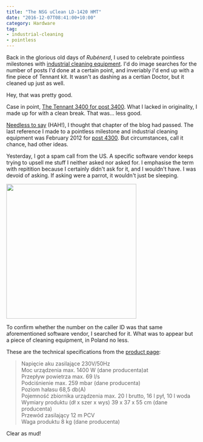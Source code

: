 ```yaml
---
title: "The NSG uClean LD-1420 HMT"
date: "2016-12-07T08:41:00+10:00"
category: Hardware
tag:
- industrial-cleaning
- pointless
---
```

Back in the glorious old days of *Rubénerd*, I used to celebrate pointless milestones with [industrial cleaning equipment]. I'd do image searches for the number of posts I'd done at a certain point, and inveriably I'd end up with a fine piece of Tennant kit. It wasn't as dashing as a certian Doctor, but it cleaned up just as well.

Hey, that was pretty good.

Case in point, [The Tennant 3400 for post 3400]. What I lacked in originality, I made up for with a clean break. That was... less good.

[Needless to say] \(HAH!), I thought that chapter of the blog had passed. The last reference I made to a pointless milestone and industrial cleaning equipment was February 2012 for [post 4300]. But circumstances, call it chance, had other ideas.

Yesterday, I got a spam call from the US. A specific software vendor keeps trying to upsell me stuff I neither asked nor asked for. I emphasise the term with repitition because I certainly didn't ask for it, and I wouldn't have. I was devoid of asking. If asking were a parrot, it wouldn't just be sleeping.

<p><img src="https://rubenerd.com/files/2016/NSG_uCLEAN_LD_1420_HMT.jpg" alt="" srcset="https://rubenerd.com/files/2016/NSG_uCLEAN_LD_1420_HMT.jpg 1x, https://rubenerd.com/files/2016/NSG_uCLEAN_LD_1420_HMT@2x.jpg 2x" style="width:343px; height:355px" /></p>

To confirm whether the number on the caller ID was that same aforementioned software vendor, I searched for it. What was to appear but a piece of cleaning equipment, in Poland no less.

These are the technical specifications from the [product page]:

> Napięcie aku zasilające        230V/50Hz  
> Moc urządzenia max.        1400 W (dane producenta)at  
> Przepływ powietrza max.        69 l/s  
> Podciśnienie max.        259 mbar (dane producenta)  
> Poziom hałasu        68,5 db(A)  
> Pojemność zbiornika urządzenia max. 20 l brutto, 16 l pył, 10 l woda  
> Wymiary produktu (dł x szer x wys)        39 x 37 x 55 cm (dane producenta)  
> Przewód zasilający        12 m PCV  
> Waga produktu         8 kg (dane producenta)  

Clear as mud!

[Needless to say]: https://myanimelist.net/anime/6030/Needless
[industrial cleaning equipment]: https://rubenerd.com/tag/industrial-cleaning/
[The Tennant 3400 for post 3400]: https://rubenerd.com/tennant-3400-for-post-3400/
[post 4300]: https://rubenerd.com/post-4300/
[product page]: https://profimarket.*/nsg-uclean-ld-1420-hmt-uniwersalny-odkurzacz-starmix-p-3061.html
